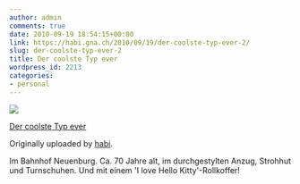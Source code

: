 ```yaml
---
author: admin
comments: true
date: 2010-09-19 18:54:15+00:00
link: https://habi.gna.ch/2010/09/19/der-coolste-typ-ever-2/
slug: der-coolste-typ-ever-2
title: Der coolste Typ ever
wordpress_id: 2213
categories:
- personal
---
```



 [![](https://static.flickr.com/4111/5004172841_7a92caec19_m.jpg)](https://www.flickr.com/photos/habi/5004172841/)
   

 
  [Der coolste Typ ever](https://www.flickr.com/photos/habi/5004172841/)
    

  Originally uploaded by [habi](https://www.flickr.com/people/habi/).
 



Im Bahnhof Neuenburg. Ca. 70 Jahre alt, im durchgestylten Anzug, Strohhut und Turnschuhen. Und mit einem 'I love Hello Kitty'-Rollkoffer!
  

